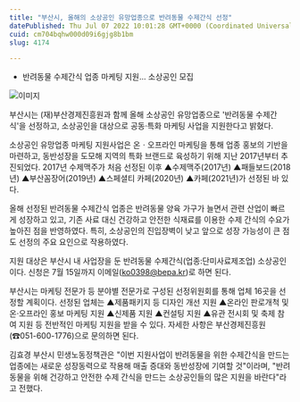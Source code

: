```yaml
---
title: "부산시, 올해의 소상공인 유망업종으로 반려동물 수제간식 선정"
datePublished: Thu Jul 07 2022 10:01:28 GMT+0000 (Coordinated Universal Time)
cuid: cm704bqhw000d09i6gjg8b1bm
slug: 4174

---
```



- 반려동물 수제간식 업종 마케팅 지원... 소상공인 모집

![이미지](https://cdn.hashnode.com/res/hashnode/image/upload/v1739256350862/6f719270-3e33-4810-aea5-69242fef14d3.jpeg)

부산시는 (재)부산경제진흥원과 함께 올해 소상공인 유망업종으로 '반려동물 수제간식'을 선정하고, 소상공인을 대상으로 공동·특화 마케팅 사업을 지원한다고 밝혔다.

소상공인 유망업종 마케팅 지원사업은 온ㆍ오프라인 마케팅을 통해 업종 홍보의 기반을 마련하고, 동반성장을 도모해 지역의 특화 브랜드로 육성하기 위해 지난 2017년부터 추진되었다. 2017년 수제맥주가 처음 선정된 이후 ▲수제맥주(2017년) ▲패들보드(2018년) ▲부산꼼장어(2019년) ▲스페셜티 카페(2020년) ▲카페(2021년)가 선정된 바 있다.

올해 선정된 반려동물 수제간식 업종은 반려동물 양육 가구가 늘면서 관련 산업이 빠르게 성장하고 있고, 기존 사료 대신 건강하고 안전한 식재료를 이용한 수제 간식의 수요가 높아진 점을 반영하였다. 특히, 소상공인의 진입장벽이 낮고 앞으로 성장 가능성이 큰 점도 선정의 주요 요인으로 작용하였다.

지원 대상은 부산시 내 사업장을 둔 반려동물 수제간식(업종:단미사료제조업) 소상공인이다. 신청은 7월 15일까지 이메일(ko0398@bepa.kr)로 하면 된다.

부산시는 마케팅 전문가 등 분야별 전문가로 구성된 선정위원회를 통해 업체 16곳을 선정할 계획이다. 선정된 업체는 ▲제품패키지 등 디자인 개선 지원 ▲온라인 판로개척 및 온·오프라인 홍보 마케팅 지원 ▲신제품 지원 ▲컨설팅 지원 ▲유관 전시회 및 축제 참여 지원 등 전반적인 마케팅 지원을 받을 수 있다. 자세한 사항은 부산경제진흥원(☎051-600-1776)으로 문의하면 된다.

김효경 부산시 민생노동정책관은 "이번 지원사업이 반려동물을 위한 수제간식을 만드는 업종에는 새로운 성장동력으로 작용해 매출 증대와 동반성장에 기여할 것"이라며, "반려동물을 위해 건강하고 안전한 수제 간식을 만드는 소상공인들의 많은 지원을 바란다"라고 전했다.